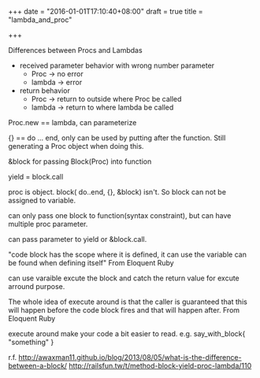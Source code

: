 +++
date = "2016-01-01T17:10:40+08:00"
draft = true
title = "lambda_and_proc"

+++

Differences between Procs and Lambdas

- received parameter behavior with wrong number parameter
  - Proc -> no error 
  - lambda -> error
- return behavior
  - Proc -> return to outside where Proc be called
  - lambda -> return to where lambda be called

Proc.new == lambda, can parameterize

{} == do ... end, only can be used by putting after the function.
Still generating a Proc object when doing this.

&block for passing Block(Proc) into function

yield = block.call

proc is object.
block( do..end, {}, &block) isn't.
So block can not be assigned to variable.

can only pass one block to function(syntax constraint),
but can have multiple proc parameter.

can pass parameter to yield or &block.call.

"code block has the scope where it is defined, it can use the variable can be found when defining itself" 
From Eloquent Ruby

can use varaible excute the block and catch the return value for excute arround purpose.

The whole idea of execute around is that the caller is guaranteed that this will happen before the code block fires and that will happen after.
From Eloquent Ruby

execute around make your code a bit easier to read. 
e.g. say_with_block{ "something" }

r.f.
http://awaxman11.github.io/blog/2013/08/05/what-is-the-difference-between-a-block/
http://railsfun.tw/t/method-block-yield-proc-lambda/110


